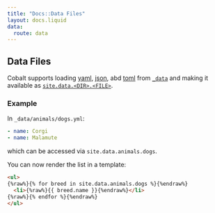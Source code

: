 ```yaml
---
title: "Docs::Data Files"
layout: docs.liquid
data:
  route: data
---
```

## Data Files

Cobalt supports loading [yaml](http://yaml.org), [json](http://json.org), abd
[toml](https://github.com/toml-lang/toml) from [`_data`](/docs/directory.html)
and making it available as [`site.data.<DIR>.<FILE>`](/docs/variables.html).

### Example

In `_data/animals/dogs.yml`:
```yml
- name: Corgi
- name: Malamute
```
which can be accessed via `site.data.animals.dogs`.

You can now render the list in a template:
```html
<ul>
{%raw%}{% for breed in site.data.animals.dogs %}{%endraw%}
  <li>{%raw%}{{ breed.name }}{%endraw%}</li>
{%raw%}{% endfor %}{%endraw%}
</ul>
```
